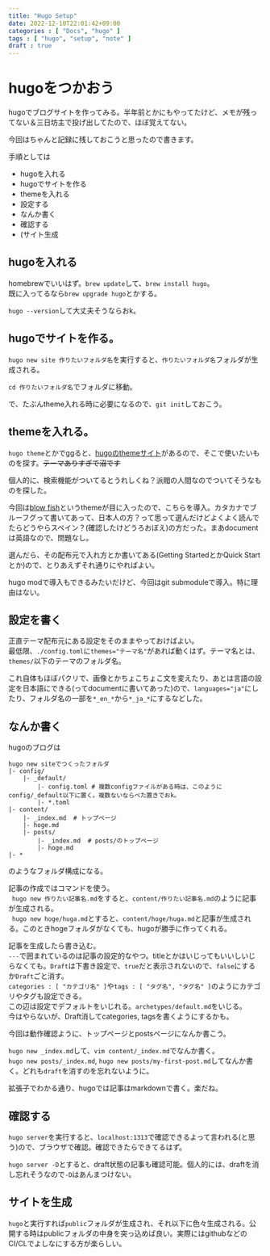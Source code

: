 ```yaml
---
title: "Hugo Setup"
date: 2022-12-10T22:01:42+09:00
categories : [ "Docs", "hugo" ]
tags : [ "hugo", "setup", "note" ]
draft : true
---
```


# hugoをつかおう

hugoでブログサイトを作ってみる。半年前とかにもやってたけど、メモが残ってない＆三日坊主で投げ出してたので、ほぼ覚えてない。

今回はちゃんと記録に残しておこうと思ったので書きます。

手順としては
* hugoを入れる
* hugoでサイトを作る
* themeを入れる
* 設定する
* なんか書く
* 確認する
* (サイト生成

## hugoを入れる

homebrewでいいはず。```brew update```して、```brew install hugo```。  
既に入ってるなら```brew upgrade hugo```とかする。

```hugo --version```して大丈夫そうならおk。


## hugoでサイトを作る。

```hugo new site 作りたいフォルダ名```を実行すると、```作りたいフォルダ名```フォルダが生成される。

```cd 作りたいフォルダ名```でフォルダに移動。

で、たぶんtheme入れる時に必要になるので、```git init```しておこう。

## themeを入れる。

```hugo theme```とかでggると、[hugoのthemeサイト](https://themes.gohugo.io)があるので、そこで使いたいものを探す。~~テーマありすぎで沼です~~

個人的に、検索機能がついてるとうれしくね？派閥の人間なのでついてそうなものを探した。

今回は[blow fish](https://themes.gohugo.io/themes/blowfish/)というthemeが目に入ったので、こちらを導入。カタカナでブルーフグって書いてあって、日本人の方？って思って選んだけどよくよく読んでたらどうやらスペイン？(確認したけどうろおぼえ)の方だった。まあdocumentは英語なので、問題なし。

選んだら、その配布元で入れ方とか書いてある(Getting StartedとかQuick Startとか)ので、とりあえずそれ通りにやればよい。

hugo modで導入もできるみたいだけど、今回はgit submoduleで導入。特に理由はない。

## 設定を書く

正直テーマ配布元にある設定をそのままやっておけばよい。  
最低限、```./config.toml```に```themes="テーマ名"```があれば動くはず。テーマ名とは、```themes/```以下のテーマのフォルダ名。

これ自体もほぼパクリで、画像とかちょこちょこ文を変えたり、あとは言語の設定を日本語にできる(ってdocumentに書いてあった)ので、```languages="ja"```にしたり、フォルダ名の一部を```*_en_*```から```*_ja_*```にするなどした。

## なんか書く

hugoのブログは
```
hugo new siteでつくったフォルダ
|- config/
    |- _default/
        |- config.toml # 複数configファイルがある時は、このようにconfig/_default以下に置く。複数ないならべた置きでおk。
        |- *.toml
|- content/
    |- _index.md  # トップページ
    |- hoge.md
    |- posts/
        |- _index.md  # posts/のトップページ
        |- hoge.md
|- *
```
のようなフォルダ構成になる。

記事の作成ではコマンドを使う。  
``` hugo new 作りたい記事名.md```をすると、```content/作りたい記事名.md```のように記事が生成される。  
``` hugo new hoge/huga.md```とすると、```content/hoge/huga.md```と記事が生成される。このときhogeフォルダがなくても、hugoが勝手に作ってくれる。

記事を生成したら書き込む。  
```---```で囲まれているのは記事の設定的なやつ。titleとかはいじってもいいしいじらなくても。```Draft```は下書き設定で、```true```だと表示されないので、```false```にするか```Draft```ごと消す。  
```categories : [ "カテゴリ名" ]```や```tags : [ "タグ名", "タグ名" ]```のようにカテゴリやタグも設定できる。  
この辺は設定でデフォルトをいじれる。```archetypes/default.md```をいじる。  
今はやらないが、Draft消してcategories, tagsを書くようにするかも。

今回は動作確認ように、トップページとpostsページになんか書こう。

```hugo new _index.md```して、```vim content/_index.md```でなんか書く。  
```hugo new posts/_index.md```, ```hugo new posts/my-first-post.md```してなんか書く。どれも```draft```を消すのを忘れないように。

拡張子でわかる通り、hugoでは記事はmarkdownで書く。楽だね。

## 確認する

```hugo server```を実行すると、```localhost:1313```で確認できるよって言われる(と思う)ので、ブラウザで確認。確認できたらできてるはず。

```hugo server -D```とすると、draft状態の記事も確認可能。個人的には、draftを消し忘れそうなので```-D```はあんまつけない。

## サイトを生成

```hugo```と実行すれば```public```フォルダが生成され、それ以下に色々生成される。公開する時はpublicフォルダの中身を突っ込めば良い。実際にはgithubなどのCI/CLでよしなにする方が楽らしい。

